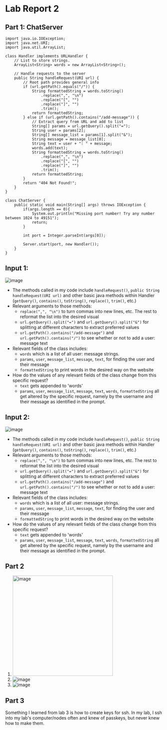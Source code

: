 # Lab Report 2
## Part 1: ChatServer
```
import java.io.IOException;
import java.net.URI;
import java.util.ArrayList;

class Handler implements URLHandler {
    // List to store strings.
    ArrayList<String> words = new ArrayList<String>();

    // Handle requests to the server
    public String handleRequest(URI url) {
        // Root path provides general info
        if (url.getPath().equals("/")) {
            String formattedString = words.toString()
                .replace(",", "\n")
                .replace("[", "")
                .replace("]", "")
                .trim();   
            return formattedString;
        } else if (url.getPath().contains("/add-message")) {
            // Extract query from URL and add to list
            String[] params = url.getQuery().split("=");
            String user = params[2];
            String[] message_list = params[1].split("&");
            String message = message_list[0];
            String text = user + ": " + message;
            words.add(text);
            String formattedString = words.toString()
                .replace(",", "\n")
                .replace("[", "")
                .replace("]", "")
                .trim();   
            return formattedString;
        }
        return "404 Not Found!";
    }
}

class ChatServer {
    public static void main(String[] args) throws IOException {
        if(args.length == 0){
            System.out.println("Missing port number! Try any number between 1024 to 49151");
            return;
        }

        int port = Integer.parseInt(args[0]);

        Server.start(port, new Handler());
    }
}
```
## Input 1:
![image](https://github.com/dianavins/cse15l-lab-reports/assets/64227228/671d3bde-7e64-4df2-bb3e-b5474d0a95e8)
- The methods called in my code include `handleRequest()`,  `public String handleRequest(URI url)` and other basic java methods within Handler (`getQuery()`, `contains()`, `toString()`, `replace()`, `trim()`, etc.)
- Relevant arguments to those methods:
    - `replace(",", "\n")` to turn commas into new lines, etc. The rest to reformat the list into the desired visual
    - `url.getQuery().split("=")` and `url.getQuery().split("&")` for splitting at different characters to extract preferred values
    - `url.getPath().contains("/add-message")` and `url.getPath().contains("/")` to see whether or not to add a user: message text
- Relevant fields of the class includes:
    - `words` which is a list of all user: message strings.
    -  `params`, `user`, `message_list`, `message`, `text`, for finding the user and their message
    -  `formattedString` to print words in the desired way on the website
- How do the values of any relevant fields of the class change from this specific request?
    - `text` gets appended to 'words'
    - `params`, `user`, `message_list`, `message`, `text`, `words`, `formattedString` all get altered by the specific request, namely by the username and their message as identified in the prompt.
## Input 2:
![image](https://github.com/dianavins/cse15l-lab-reports/assets/64227228/8eee43f2-2dbd-490b-aedc-ae83952b921b)
- The methods called in my code include `handleRequest()`,  `public String handleRequest(URI url)` and other basic java methods within Handler (`getQuery()`, `contains()`, `toString()`, `replace()`, `trim()`, etc.)
- Relevant arguments to those methods:
    - `replace(",", "\n")` to turn commas into new lines, etc. The rest to reformat the list into the desired visual
    - `url.getQuery().split("=")` and `url.getQuery().split("&")` for splitting at different characters to extract preferred values
    - `url.getPath().contains("/add-message")` and `url.getPath().contains("/")` to see whether or not to add a user: message text
- Relevant fields of the class includes:
    - `words` which is a list of all user: message strings.
    -  `params`, `user`, `message_list`, `message`, `text`, for finding the user and their message
    -  `formattedString` to print words in the desired way on the website
- How do the values of any relevant fields of the class change from this specific request?
    - `text` gets appended to 'words'
    - `params`, `user`, `message_list`, `message`, `text`, `words`, `formattedString` all get altered by the specific request, namely by the username and their message as identified in the prompt.
 
## Part 2
1. <img width="321" alt="image" src="https://github.com/dianavins/cse15l-lab-reports/assets/64227228/3b3ac94a-138a-4ba9-a382-2122882b59e5">
2. ![image](https://github.com/dianavins/cse15l-lab-reports/assets/64227228/a48ac71b-f5d7-4571-a2bd-1512814dfb17)
3. ![image](https://github.com/dianavins/cse15l-lab-reports/assets/64227228/f678e701-184c-4435-bf8b-6b3d38189063)

## Part 3
Something I learned from lab 3 is how to create keys for ssh. In my lab, I ssh into my lab's computer/nodes often and knew of passkeys, but never knew how to make them.
